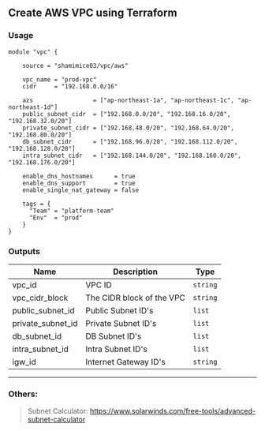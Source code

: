 ## Create AWS VPC using Terraform

### Usage
```
module "vpc" {

    source = "shamimice03/vpc/aws"

    vpc_name = "prod-vpc"
    cidr     = "192.168.0.0/16"

    azs                 = ["ap-northeast-1a", "ap-northeast-1c", "ap-northeast-1d"]
    public_subnet_cidr  = ["192.168.0.0/20", "192.168.16.0/20", "192.168.32.0/20"]
    private_subnet_cidr = ["192.168.48.0/20", "192.168.64.0/20", "192.168.80.0/20"]
    db_subnet_cidr      = ["192.168.96.0/20", "192.168.112.0/20", "192.168.128.0/20"]
    intra_subnet_cidr   = ["192.168.144.0/20", "192.168.160.0/20", "192.168.176.0/20"]

    enable_dns_hostnames      = true
    enable_dns_support        = true
    enable_single_nat_gateway = false

    tags = {
      "Team" = "platform-team"
      "Env"  = "prod"
    }
}
```

### Outputs
| Name | Description | Type |
|------|---------|-----------|
vpc_id | VPC ID | `string`
vpc_cidr_block | The CIDR block of the VPC | `string`
public_subnet_id | Public Subnet ID's | `list`
private_subnet_id | Private Subnet ID's | `list`
db_subnet_id | DB Subnet ID's | `list`
intra_subnet_id | Intra Subnet ID's | `list`
igw_id | Internet Gateway ID's | `string`



***
### Others:
> Subnet Calculator: https://www.solarwinds.com/free-tools/advanced-subnet-calculator